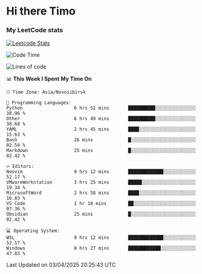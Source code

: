 # Hi there Timo
### My LeetCode stats
[![Leetcode Stats](https://leetcard.jacoblin.cool/przdtl?border=0&radius=20&ext=heatmap&theme=nord)](https://leetcode.com/przdtl)

<!--START_SECTION:waka-->
![Code Time](http://img.shields.io/badge/Code%20Time-731%20hrs%2055%20mins-blue)

![Lines of code](https://img.shields.io/badge/From%20Hello%20World%20I%27ve%20Written-84.0%20thousand%20lines%20of%20code-blue)

📊 **This Week I Spent My Time On** 

```text
🕑︎ Time Zone: Asia/Novosibirsk

💬 Programming Languages: 
Python                   6 hrs 52 mins       ██████████░░░░░░░░░░░░░░░   38.96 % 
Other                    6 hrs 49 mins       ██████████░░░░░░░░░░░░░░░   38.68 % 
YAML                     2 hrs 45 mins       ████░░░░░░░░░░░░░░░░░░░░░   15.63 % 
Bash                     26 mins             █░░░░░░░░░░░░░░░░░░░░░░░░   02.54 % 
Markdown                 25 mins             █░░░░░░░░░░░░░░░░░░░░░░░░   02.42 % 

🔥 Editors: 
Neovim                   9 hrs 12 mins       █████████████░░░░░░░░░░░░   52.17 % 
VMwareWorkstation        3 hrs 25 mins       █████░░░░░░░░░░░░░░░░░░░░   19.34 % 
MicrosoftWord            2 hrs 58 mins       ████░░░░░░░░░░░░░░░░░░░░░   16.83 % 
VS Code                  1 hr 18 mins        ██░░░░░░░░░░░░░░░░░░░░░░░   07.36 % 
Obsidian                 25 mins             █░░░░░░░░░░░░░░░░░░░░░░░░   02.42 % 

💻 Operating System: 
WSL                      9 hrs 12 mins       █████████████░░░░░░░░░░░░   52.17 % 
Windows                  8 hrs 27 mins       ████████████░░░░░░░░░░░░░   47.83 % 
```


 Last Updated on 03/04/2025 20:25:43 UTC
<!--END_SECTION:waka-->
